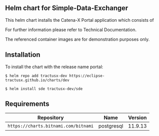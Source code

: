 ## Helm chart for Simple-Data-Exchanger

This helm chart installs the Catena-X Portal application which consists of

For further information please refer to Technical Documentation.

The referenced container images are for demonstration purposes only.

## Installation

To install the chart with the release name portal:

``` $ helm repo add tractusx-dev https://eclipse-tractusx.github.io/charts/dev ```

```$ helm install sde tractusx-dev/sde```

## Requirements

| Repository                                         | Name       | Version  |
|--------------------------------------------------- |------------|--------- |
| `https://charts.bitnami.com/bitnami`               | postgresql | 11.9.13  |                     
	
